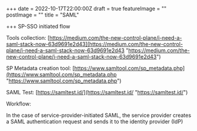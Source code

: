 +++
date = 2022-10-17T22:00:00Z
draft = true
featureImage = ""
postImage = ""
title = "SAML"

+++
SP-SSO initiated flow

Tools collection: [https://medium.com/the-new-control-plane/i-need-a-saml-stack-now-63d9691e2d43](https://medium.com/the-new-control-plane/i-need-a-saml-stack-now-63d9691e2d43 "https://medium.com/the-new-control-plane/i-need-a-saml-stack-now-63d9691e2d43")

SP Metadata creation tool: [https://www.samltool.com/sp_metadata.php](https://www.samltool.com/sp_metadata.php "https://www.samltool.com/sp_metadata.php")

SAML Test: [https://samltest.id/](https://samltest.id/ "https://samltest.id/")

Workflow:

In the case of service-provider-initiated SAML, the service provider creates a SAML authentication request and sends it to the identity provider (IdP)